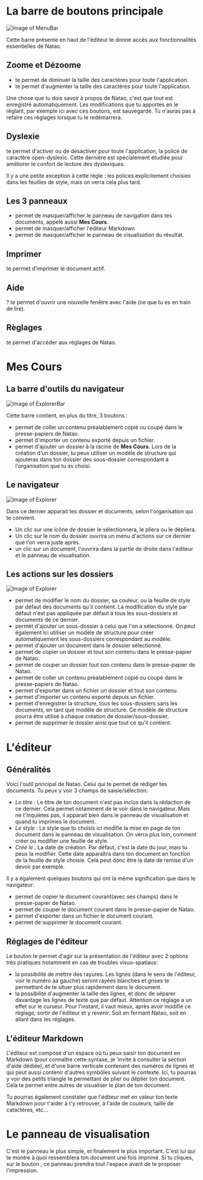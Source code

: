 # La barre de boutons principale

![Image of MenuBar](./src/images/menuBar.png)

Cette barre présente en haut de l'éditeur te donne accès aux fonctionnalités essentielles de Natao.

## Zoome et Dézoome

 - <span class="typcn typcn-zoom-out-outline"></span> te permet de diminuer la taille des caractères pour toute l'application.
 - <span class="typcn typcn-zoom-in-outline"></span> te permet d'augmenter la taille des caractères pour toute l'application.

Une chose que tu dois savoir à propos de Natao, c'est que tout est enregistré automatiquement. Les modifications que tu apportes en le règlant, par exemple ici avec ces boutons, est sauvegardé.
Tu n'auras pas à refaire ces réglages lorsque tu le redémarrera.

## Dyslexie

<span class="typcn typcn-lightbulb"></span> te permet d'activer ou de désactiver pour toute l'application, la police de caractère open-dyslexic.
Cette dernière est spécialement étudiée pour améliorer le confort de lecture des dyslexiques.

Il y a une petite exception à cette règle : les polices explicitement choisies dans les feuilles de style, mais on verra cela plus tard.

## Les 3 panneaux

- <span class="typcn typcn-th-menu-outline"></span> permet de masquer/afficher le panneau de navigation dans tes documents, appelé aussi **Mes Cours**.
- <span class="typcn typcn-edit"></span> permet de masquer/afficher l'éditeur Markdown
- <span class="typcn typcn-eye-outline"></span> permet de masquer/afficher le panneau de visualisation du résultat.

## Imprimer

<span class="typcn typcn-printer"></span> te permet d'imprimer le document actif.

## Aide

<span>?</span> te permet d'ouvrir une nouvelle fenêtre avec l'aide (ce que tu es en train de lire).

## Règlages

<span class="typcn typcn-cog-outline"></span> te permet d'accéder aux réglages de Natao.

# Mes Cours

## La barre d'outils du navigateur
![Image of ExplorerBar](./src/images/myLessons.png)

Cette barre contient, en plus du titre, 3 boutons :
- <span class="typcn typcn-book"></span> permet de coller un contenu préalablement copié ou coupé dans le presse-papiers de Natao.
- <span class="typcn typcn-download-outline"></span> permet d'importer un contenu exporté depuis un fichier.
- <span class="typcn typcn-plus-outline"></span> permet d'ajouter un dossier à la racine de **Mes Cours**. Lors de la création d'un dossier, tu peux utiliser un modèle de structure qui ajouteras dans ton dossier des sous-dossier correspondant à l'organisation que tu as choisi.

## Le navigateur

![Image of Explorer](./src/images/explorer.png)

Dans ce dernier apparait tes dossier et documents, selon l'organisation qui te convient.
- Un clic sur une icône de dossier le sélectionnera, le pliera ou le dépliera.
- Un clic sur le nom du dossier ouvrira un menu d'actions sur ce dernier que l'on verra juste après.
- un clic sur un document, l'ouvrira dans la partie de droite dans l'éditeur et le panneau de visualisation.


## Les actions sur les dossiers

 ![Image of Explorer](./src/images/folderOptions.png)

- <span class="typcn typcn-edit"></span> permet de modifier le nom du dossier, sa couleur, ou la feuille de style par défaut des documents qu'il contient. La modification du style par défaut n'est pas appliquée par défaut à tous les sous-dossiers et documents de ce dernier.
- <span class="typcn typcn-folder-add"></span> permet d'ajouter un sous-dossier à celui que l'on a sélectionné. On peut également ici utiliser un modèle de structure pour créer automatiquement les sous-dossiers correspondant au modèle.
- <span class="typcn typcn-document-add"></span> permet d'ajouter un document dans le dossier sélectionné.
- <span class="typcn typcn-tabs-outline"></span> permet de copier un dossier et tout son contenu dans le presse-papier de Natao.
- <span class="typcn typcn-scissors-outline"></span> permet de couper un dossier tout son contenu dans le presse-papier de Natao.
- <span class="typcn typcn-book"></span> permet de coller un contenu préalablement copié ou coupé dans le presse-papiers de Natao.
- <span class="typcn typcn-export-outline"></span> permet d'exporter dans un fichier un dossier et tout son contenu.
- <span class="typcn typcn-download-outline"></span> permet d'importer un contenu exporté depuis un fichier.
- <span class="typcn typcn-flow-children"></span> permet d'enregistrer la structure, tous les sous-dossiers sans les documents, en tant que modèle de structure. Ce modèle de structure pourra être utilisé à chaque création de dossier/sous-dossier.
- <span class="typcn typcn-trash"></span> permet de supprimer le dossier ainsi que tout ce qu'il contient.

# L'éditeur

## Généralités
 Voici l'outil principal de Natao. Celui qui te permet de rédiger tes documents. Tu peux y voir 3 champs de saisie/sélection:
- *Le titre* : Le titre de ton document n'est pas inclus dans la rédaction de ce dernier. Cela permet notamment de le voir dans le navigateur. Mais ne t'inquiètes pas, il apparait bien dans le panneau de visualisation et quand tu imprimes le document.
- *Le style* :  Le style que tu choisis ici modifie la mise en page de ton document dans le panneau de visualisation. On verra plus loin, comment créer ou modifier une feuille de style.
- *Créé le* : La date de création. Par défaut, c'est la date du jour, mais tu peux la modifier. Cette date apparaîtra dans ton document en fonction de la feuille de style choisie. Cela peut donc être la date de remise d'un devoir par exemple.

 Il y a également quelques boutons qui ont la même signification que dans le navigateur:
- <span class="typcn typcn-tabs-outline"></span> permet de copier le document courant(avec ses champs) dans le presse-papier de Natao.
- <span class="typcn typcn-scissors-outline"></span> permet de couper le document courant dans le presse-papier de Natao.
- <span class="typcn typcn-export-outline"></span> permet d'exporter dans un fichier le document courant.
- <span class="typcn typcn-trash"></span> permet de supprimer le document courant.

## Réglages de l'éditeur
Le bouton <span class="typcn typcn-cog"></span> te permet d'agir sur la présentation de l'éditeur avec 2 options très pratiques notamment en cas de troubles visuo-spatiaux:
- la possibilité de mettre des rayures. Les lignes (dans le sens de l'éditeur, voir le numéro àa gauche) seront rayées blanches et grises te permettant de te situer plus rapidement dans le document.
- la possibilité d'augmenter la taille des lignes, et donc de séparer davantage les lignes de texte que par défaut. Attention ce réglage a un effet sur le curseur. Pour l'instant, il vaut mieux, après avoir modifié ce réglage, sortir de l'éditeur et y revenir. Soit en fermant Natao, soit en allant dans les réglages.

## L'éditeur Markdown

L'éditeur est composé d'un espace où tu peux saisir ton document en Markdown (pour connaître cette syntaxe, je 'invite à consulter la section d'aide dédiée), et d'une barre verticale contenant des numéros de lignes et qui peut aussi contenir d'autres symbôles suivant le contexte. Ici, tu pourras y voir des petits triangle te permettant de plier ou déplier ton document. Cela te permet entre autres de visualiser le plan de ton document.

Tu pourras également constater que l'éditeur met en valeur ton texte Markdown pour t'aider à t'y retrouver, à l'aide de couleurs, taille de catactères, etc...

# Le panneau de visualisation
C'est le panneau le plus simple, et finalement le plus important. C'est lui qui te montre à quoi ressemblera ton document une fois imprimé. Si tu cliques, sur le bouton <span class="typcn typcn-printer"></span>, ce panneau prendra tout l'espace avant de te proposer l'impression.
